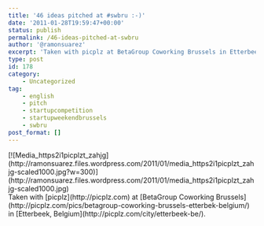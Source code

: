 ```yaml
---
title: '46 ideas pitched at #swbru :-)'
date: '2011-01-28T19:59:47+00:00'
status: publish
permalink: /46-ideas-pitched-at-swbru
author: '@ramonsuarez'
excerpt: 'Taken with picplz at BetaGroup Coworking Brussels in Etterbeek, Belgium.'
type: post
id: 178
category:
    - Uncategorized
tag:
    - english
    - pitch
    - startupcompetition
    - startupweekendbrussels
    - swbru
post_format: []
---
```

<div class="p_embed p_image_embed">[![Media_https2i1picplzt_zahjg](http://ramonsuarez.files.wordpress.com/2011/01/media_https2i1picplzt_zahjg-scaled1000.jpg?w=300)](http://ramonsuarez.files.wordpress.com/2011/01/media_https2i1picplzt_zahjg-scaled1000.jpg)</div>Taken with [picplz](http://picplz.com) at [BetaGroup Coworking Brussels](http://picplz.com/pics/betagroup-coworking-brussels-etterbek-belgium/) in [Etterbeek, Belgium](http://picplz.com/city/etterbeek-be/). 
